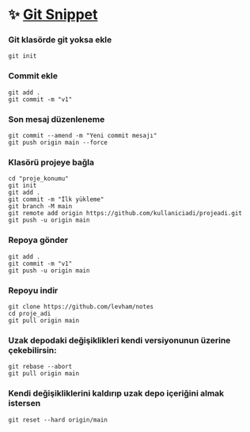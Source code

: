 # ✨ <ins> Git Snippet</ins>

### Git klasörde git yoksa ekle
```
git init
```

### Commit ekle 
```
git add .
git commit -m "v1"
```

### Son mesaj düzenleneme 
```
git commit --amend -m "Yeni commit mesajı"
git push origin main --force
```
### Klasörü projeye bağla
```
cd "proje_konumu"   
git init   
git add .   
git commit -m "İlk yükleme"   
git branch -M main   
git remote add origin https://github.com/kullaniciadi/projeadi.git  
git push -u origin main   
```

### Repoya gönder
```
git add .
git commit -m "v1"
git push -u origin main
```

### Repoyu indir
```
git clone https://github.com/levham/notes
cd proje_adi
git pull origin main
```

### Uzak depodaki değişiklikleri kendi versiyonunun üzerine çekebilirsin:
```
git rebase --abort
git pull origin main
```

### Kendi değişikliklerini kaldırıp uzak depo içeriğini almak istersen
```
git reset --hard origin/main
```
